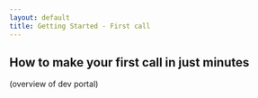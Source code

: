 ```yaml
---
layout: default
title: Getting Started - First call
---
```




## How to make your first call in just minutes

(overview of dev portal)
